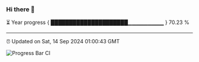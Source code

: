 ### Hi there 👋

⏳ Year progress { █████████████████████▁▁▁▁▁▁▁▁▁ } 70.23 %

---

⏰ Updated on Sat, 14 Sep 2024 01:00:43 GMT

![Progress Bar CI](https://github.com/liununu/liununu/workflows/Progress%20Bar%20CI/badge.svg)
